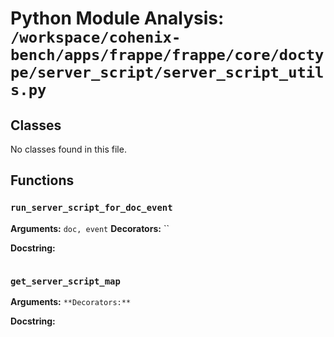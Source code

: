 # Python Module Analysis: `/workspace/cohenix-bench/apps/frappe/frappe/core/doctype/server_script/server_script_utils.py`

## Classes

No classes found in this file.


## Functions

### `run_server_script_for_doc_event`
**Arguments:** `doc, event`
**Decorators:** ``

**Docstring:**
```

```
### `get_server_script_map`
**Arguments:** ``
**Decorators:** ``

**Docstring:**
```

```


